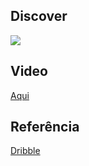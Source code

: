 ## Discover

<img src="https://user-images.githubusercontent.com/30422190/99115283-ef1ccf00-25d0-11eb-9dba-495901f3bbbd.png" >

## Video

[Aqui](https://youtu.be/kXLMsam48Y8)

## Referência

[Dribble](https://dribbble.com/shots/10740418-Friday-The-13th/attachments/2408310?mode=media)
